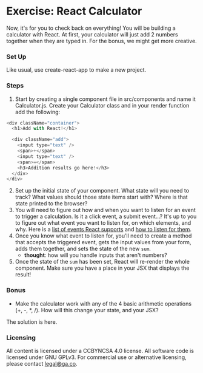 # Exercise: React Calculator

Now, it's for you to check back on everything! You will be building a calculator with React. At first, your calculator will just add 2 numbers together when they are typed in. For the bonus, we might get more creative.

### Set Up
Like usual, use create-react-app to make a new project.

### Steps

1. Start by creating a single component file in src/components and name it Calculator.js. Create your Calculator class and in your render function add the following:
  ```js
  <div className="container">
    <h1>Add with React!</h1>

    <div className="add">
      <input type="text" />
      <span>+</span>
      <input type="text" />
      <span>=</span>
      <h3>Addition results go here!</h3>
    </div>
  </div>

  ```

2. Set up the initial state of your component. What state will you need to track? What values should those state items start with? Where is that state printed to the browser?
3. You will need to figure out how and when you want to listen for an event to trigger a calculation. Is it a click event, a submit event...? It's up to you to figure out what event you want to listen for, on which elements, and why. Here is a [list of events React supports](https://facebook.github.io/react/docs/events.html#supported-events) and [how to listen for them](https://facebook.github.io/react/docs/interactivity-and-dynamic-uis.html).
4. Once you know what event to listen for, you'll need to create a method that accepts the triggered event, gets the input values from your form, adds them together, and sets the state of the new `sum`.
    - **thought**: how will you handle inputs that aren't numbers?
5. Once the state of the `sum` has been set, React will re-render the whole component. Make sure you have a place in your JSX that displays the result!

### Bonus

- Make the calculator work with any of the 4 basic arithmetic operations (+, -, *, /). How will this change your state, and your JSX?

The solution is here.

### Licensing
All content is licensed under a CC­BY­NC­SA 4.0 license.
All software code is licensed under GNU GPLv3. For commercial use or alternative licensing, please contact legal@ga.co.
